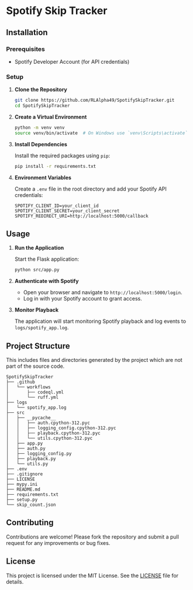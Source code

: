 # Spotify Skip Tracker

## Installation

### Prerequisites

- Spotify Developer Account (for API credentials)

### Setup

1. **Clone the Repository**

   ```bash
   git clone https://github.com/RLAlpha49/SpotifySkipTracker.git
   cd SpotifySkipTracker
   ```

2. **Create a Virtual Environment**

   ```bash
   python -m venv venv
   source venv/bin/activate  # On Windows use `venv\Scripts\activate`
   ```

3. **Install Dependencies**

   Install the required packages using `pip`:

   ```bash
   pip install -r requirements.txt
   ```

4. **Environment Variables**

   Create a `.env` file in the root directory and add your Spotify API credentials:

   ```plaintext
   SPOTIFY_CLIENT_ID=your_client_id
   SPOTIFY_CLIENT_SECRET=your_client_secret
   SPOTIFY_REDIRECT_URI=http://localhost:5000/callback
   ```

## Usage

1. **Run the Application**

   Start the Flask application:

   ```bash
   python src/app.py
   ```

2. **Authenticate with Spotify**

   - Open your browser and navigate to `http://localhost:5000/login`.
   - Log in with your Spotify account to grant access.

3. **Monitor Playback**

   The application will start monitoring Spotify playback and log events to `logs/spotify_app.log`.

## Project Structure

This includes files and directories generated by the project which are not part of the source code.

```text
SpotifySkipTracker
├── .github
│   └── workflows
│       ├── codeql.yml
│       └── ruff.yml
├── logs
│   └── spotify_app.log
├── src
│   ├── __pycache__
│   │   ├── auth.cpython-312.pyc
│   │   ├── logging_config.cpython-312.pyc
│   │   ├── playback.cpython-312.pyc
│   │   └── utils.cpython-312.pyc
│   ├── app.py
│   ├── auth.py
│   ├── logging_config.py
│   ├── playback.py
│   └── utils.py
├── .env
├── .gitignore
├── LICENSE
├── mypy.ini
├── README.md
├── requirements.txt
├── setup.py
└── skip_count.json
```

## Contributing

Contributions are welcome! Please fork the repository and submit a pull request for any improvements or bug fixes.

## License

This project is licensed under the MIT License. See the [LICENSE](LICENSE) file for details.

